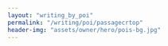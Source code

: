```yaml
---
layout: "writing_by_poi"
permalink: "/writing/poi/passagecrtop"
header-img: "assets/owner/hero/pois-bg.jpg"
---
```

